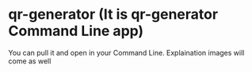 # qr-generator (It is qr-generator Command Line app)
You can pull it and open in your Command Line.
Explaination images will come as well









# 




